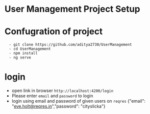 # User Management Project Setup

   # Confugration of project
      - git clone https://github.com/aditya2730/UserManagement
      - cd UserManagement
      - npm install 
      - ng serve

# login
   - open link in browser `http://localhost:4200/login`
   - Please enter `email` and `password` to login
   - login using email and password of given users on `reqres` {"email": "eve.holt@reqres.in","password": "cityslicka"}

